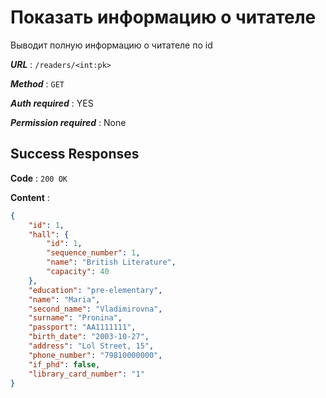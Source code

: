 # Показать информацию о читателе

Выводит полную информацию о читателе по id

***URL*** : `/readers/<int:pk>`

***Method*** : `GET`

***Auth required*** : YES

***Permission required*** : None

## Success Responses

**Code** : `200 OK`

**Content** :

```json
{
    "id": 1,
    "hall": {
        "id": 1,
        "sequence_number": 1,
        "name": "British Literature",
        "capacity": 40
    },
    "education": "pre-elementary",
    "name": "Maria",
    "second_name": "Vladimirovna",
    "surname": "Pronina",
    "passport": "AA1111111",
    "birth_date": "2003-10-27",
    "address": "Lol Street, 15",
    "phone_number": "79810000000",
    "if_phd": false,
    "library_card_number": "1"
}
```